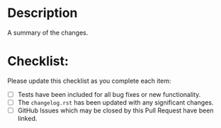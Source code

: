 # Description

A summary of the changes.

# Checklist:

Please update this checklist as you complete each item:

- [ ] Tests have been included for all bug fixes or new functionality.
- [ ] The `changelog.rst` has been updated with any significant changes.
- [ ] GitHub Issues which may be closed by this Pull Request have been linked.
